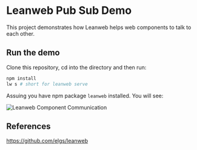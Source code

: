 # Leanweb Pub Sub Demo

This project demonstrates how Leanweb helps web components to talk to each other.

## Run the demo
Clone this repository, cd into the directory and then run:
```bash
npm install
lw s # short for leanweb serve
```
Assuing you have npm package `leanweb` installed. You will see:

<img src='https://leanweb.app/images/leanweb-pub-sub.gif' alt='Leanweb Component Communication'/>

## References
https://github.com/elgs/leanweb

